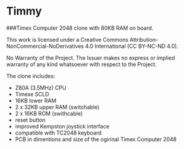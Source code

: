 # Timmy

###Timex Computer 2048 clone with 80KB RAM on board.

This work is licensed under a Creative Commons Attribution-NonCommercial-NoDerivatives 4.0 International (CC BY-NC-ND 4.0).

No Warranty of the Project. The Issuer makes no express or implied warranty of any kind whatsoever with respect to the Project.

The clone includes:

* Z80A (3.5MHz) CPU
* Timexe SCLD
* 16KB lower RAM
* 2 x 32KB upper RAM (switchable)
* 2 x 16KB ROM (swithcable)
* reset button
* improved Kempston joystick interface
* compatible with TC2048 keyboard
* PCB in dimentions and size of the ogirinal Timex Computer 2048
